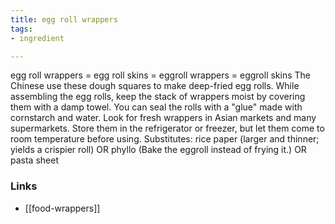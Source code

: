 ```yaml
---
title: egg roll wrappers
tags:
- ingredient

---
```

egg roll wrappers = egg roll skins = eggroll wrappers = eggroll skins The Chinese use these dough squares to make deep-fried egg rolls. While assembling the egg rolls, keep the stack of wrappers moist by covering them with a damp towel. You can seal the rolls with a "glue" made with cornstarch and water. Look for fresh wrappers in Asian markets and many supermarkets. Store them in the refrigerator or freezer, but let them come to room temperature before using. Substitutes: rice paper (larger and thinner; yields a crispier roll) OR phyllo (Bake the eggroll instead of frying it.) OR pasta sheet

### Links

* [[food-wrappers]]
